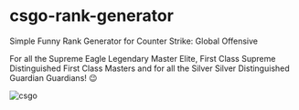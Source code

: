 # csgo-rank-generator
Simple Funny Rank Generator for Counter Strike: Global Offensive

For all the Supreme Eagle Legendary Master Elite, First Class Supreme Distinguished First Class Masters and for all the Silver Silver Distinguished Guardian Guardians! :wink:

![csgo](https://user-images.githubusercontent.com/7032914/30537569-78036a34-9c6a-11e7-99a8-7b804d8dfbb9.PNG)

